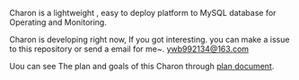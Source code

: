 Charon is a lightweight , easy to deploy platform to MySQL database for Operating and Monitoring.


Charon is developing right now, If you got interesting. you can make a issue to this repository or send a email for me~. <ywb992134@163.com> 


Uou can see The plan and goals of this Charon through [plan document](plan.md).
